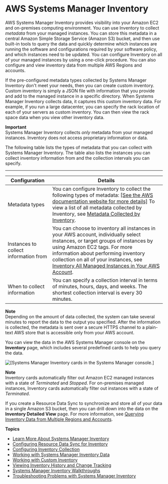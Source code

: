 # AWS Systems Manager Inventory<a name="systems-manager-inventory"></a>

AWS Systems Manager Inventory provides visibility into your Amazon EC2 and on\-premises computing environment\. You can use Inventory to collect *metadata* from your managed instances\. You can store this metadata in a central Amazon Simple Storage Service \(Amazon S3\) bucket, and then use built\-in tools to query the data and quickly determine which instances are running the software and configurations required by your software policy, and which instances need to be updated\. You can configure Inventory on all of your managed instances by using a one\-click procedure\. You can also configure and view inventory data from multiple AWS Regions and accounts\.

If the pre\-configured metadata types collected by Systems Manager Inventory don't meet your needs, then you can create custom inventory\. Custom inventory is simply a JSON file with information that you provide and add to the managed instance in a specific directory\. When Systems Manager Inventory collects data, it captures this custom inventory data\. For example, if you run a large datacenter, you can specify the rack location of each of your servers as custom inventory\. You can then view the rack space data when you view other inventory data\.

**Important**  
Systems Manager Inventory collects *only* metadata from your managed instances\. Inventory does not access proprietary information or data\.

The following table lists the types of metadata that you can collect with Systems Manager Inventory\. The table also lists the instances you can collect inventory information from and the collection intervals you can specify\.


****  

| Configuration | Details | 
| --- | --- | 
|  Metadata types  | You can configure Inventory to collect the following types of metadata: [\[See the AWS documentation website for more details\]](http://docs.aws.amazon.com/systems-manager/latest/userguide/systems-manager-inventory.html)  To view a list of all metadata collected by Inventory, see [Metadata Collected by Inventory](sysman-inventory-schema.md)\.   | 
|  Instances to collect information from  |  You can choose to inventory all instances in your AWS account, individually select instances, or target groups of instances by using Amazon EC2 tags\. For more information about performing inventory collection on all of your instances, see [Inventory All Managed Instances in Your AWS Account](sysman-inventory-configuring.md#inventory-management-inventory-all)\.  | 
|  When to collect information  |  You can specify a collection interval in terms of minutes, hours, days, and weeks\. The shortest collection interval is every 30 minutes\.   | 

**Note**  
Depending on the amount of data collected, the system can take several minutes to report the data to the output you specified\. After the information is collected, the metadata is sent over a secure HTTPS channel to a plain\-text AWS store that is accessible only from your AWS account\. 

You can view the data in the AWS Systems Manager console on the **Inventory** page, which includes several predefined cards to help you query the data\.

![\[Systems Manager Inventory cards in the Systems Manager console.\]](http://docs.aws.amazon.com/systems-manager/latest/userguide/images/inventory-cards.png)

**Note**  
Inventory cards automatically filter out Amazon EC2 managed instances with a state of *Terminated* and *Stopped*\. For on\-premises managed instances, Inventory cards automatically filter out instances with a state of *Terminated*\. 

If you create a Resource Data Sync to synchronize and store all of your data in a single Amazon S3 bucket, then you can drill down into the data on the **Inventory Detailed View** page\. For more information, see [Querying Inventory Data from Multiple Regions and Accounts](systems-manager-inventory-query.md)\.

**Topics**
+ [Learn More About Systems Manager Inventory](sysman-inventory-about.md)
+ [Configuring Resource Data Sync for Inventory](sysman-inventory-datasync.md)
+ [Configuring Inventory Collection](sysman-inventory-configuring.md)
+ [Working with Systems Manager Inventory Data](systems-manager-inventory-data-working.md)
+ [Working with Custom Inventory](sysman-inventory-custom.md)
+ [Viewing Inventory History and Change Tracking](sysman-inventory-history.md)
+ [Systems Manager Inventory Walkthroughs](sysman-inventory-walk.md)
+ [Troubleshooting Problems with Systems Manager Inventory](syman-inventory-troubleshooting.md)
